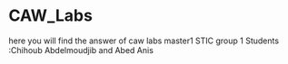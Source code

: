 # CAW_Labs
here you will find the answer of caw labs master1 STIC
group 1
Students :Chihoub Abdelmoudjib and Abed Anis
